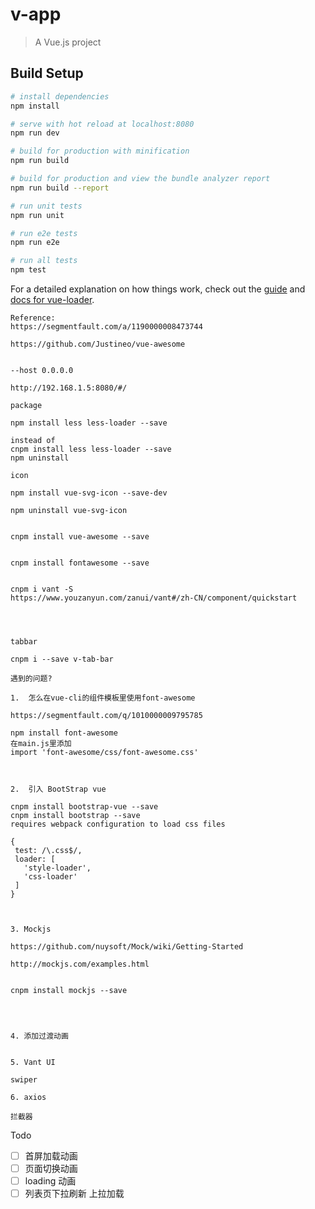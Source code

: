 # v-app

> A Vue.js project

## Build Setup

``` bash
# install dependencies
npm install

# serve with hot reload at localhost:8080
npm run dev

# build for production with minification
npm run build

# build for production and view the bundle analyzer report
npm run build --report

# run unit tests
npm run unit

# run e2e tests
npm run e2e

# run all tests
npm test
```

For a detailed explanation on how things work, check out the [guide](http://vuejs-templates.github.io/webpack/) and [docs for vue-loader](http://vuejs.github.io/vue-loader).


```
Reference:
https://segmentfault.com/a/1190000008473744

https://github.com/Justineo/vue-awesome


```


```
--host 0.0.0.0

http://192.168.1.5:8080/#/

```


```
package

npm install less less-loader --save

instead of
cnpm install less less-loader --save
npm uninstall

icon

npm install vue-svg-icon --save-dev

npm uninstall vue-svg-icon


cnpm install vue-awesome --save


cnpm install fontawesome --save


cnpm i vant -S
https://www.youzanyun.com/zanui/vant#/zh-CN/component/quickstart



```




```

tabbar

cnpm i --save v-tab-bar

```







```
遇到的问题?

1.  怎么在vue-cli的组件模板里使用font-awesome

https://segmentfault.com/q/1010000009795785

npm install font-awesome
在main.js里添加
import 'font-awesome/css/font-awesome.css'



2.  引入 BootStrap vue

cnpm install bootstrap-vue --save
cnpm install bootstrap --save
requires webpack configuration to load css files

{
 test: /\.css$/,
 loader: [
   'style-loader',
   'css-loader'
 ]
}



3. Mockjs

https://github.com/nuysoft/Mock/wiki/Getting-Started

http://mockjs.com/examples.html


cnpm install mockjs --save




4. 添加过渡动画


5. Vant UI

swiper

6. axios

拦截器

```


Todo
- [ ] 首屏加载动画 
- [ ] 页面切换动画
- [ ] loading 动画
- [ ] 列表页下拉刷新 上拉加载 

